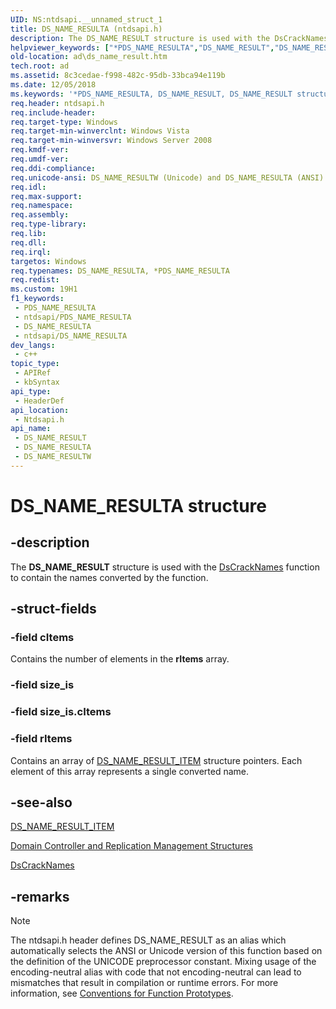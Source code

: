 ```yaml
---
UID: NS:ntdsapi.__unnamed_struct_1
title: DS_NAME_RESULTA (ntdsapi.h)
description: The DS_NAME_RESULT structure is used with the DsCrackNames function to contain the names converted by the function.
helpviewer_keywords: ["*PDS_NAME_RESULTA","DS_NAME_RESULT","DS_NAME_RESULT structure [Active Directory]","DS_NAME_RESULTA","DS_NAME_RESULTW","PDS_NAME_RESULT","PDS_NAME_RESULT structure pointer [Active Directory]","_glines_ds_name_result","ad.ds__name__result","ad.ds_name_result","ntdsapi/DS_NAME_RESULT","ntdsapi/DS_NAME_RESULTA","ntdsapi/DS_NAME_RESULTW","ntdsapi/PDS_NAME_RESULT"]
old-location: ad\ds_name_result.htm
tech.root: ad
ms.assetid: 8c3cedae-f998-482c-95db-33bca94e119b
ms.date: 12/05/2018
ms.keywords: '*PDS_NAME_RESULTA, DS_NAME_RESULT, DS_NAME_RESULT structure [Active Directory], DS_NAME_RESULTA, DS_NAME_RESULTW, PDS_NAME_RESULT, PDS_NAME_RESULT structure pointer [Active Directory], _glines_ds_name_result, ad.ds__name__result, ad.ds_name_result, ntdsapi/DS_NAME_RESULT, ntdsapi/DS_NAME_RESULTA, ntdsapi/DS_NAME_RESULTW, ntdsapi/PDS_NAME_RESULT'
req.header: ntdsapi.h
req.include-header: 
req.target-type: Windows
req.target-min-winverclnt: Windows Vista
req.target-min-winversvr: Windows Server 2008
req.kmdf-ver: 
req.umdf-ver: 
req.ddi-compliance: 
req.unicode-ansi: DS_NAME_RESULTW (Unicode) and DS_NAME_RESULTA (ANSI)
req.idl: 
req.max-support: 
req.namespace: 
req.assembly: 
req.type-library: 
req.lib: 
req.dll: 
req.irql: 
targetos: Windows
req.typenames: DS_NAME_RESULTA, *PDS_NAME_RESULTA
req.redist: 
ms.custom: 19H1
f1_keywords:
 - PDS_NAME_RESULTA
 - ntdsapi/PDS_NAME_RESULTA
 - DS_NAME_RESULTA
 - ntdsapi/DS_NAME_RESULTA
dev_langs:
 - c++
topic_type:
 - APIRef
 - kbSyntax
api_type:
 - HeaderDef
api_location:
 - Ntdsapi.h
api_name:
 - DS_NAME_RESULT
 - DS_NAME_RESULTA
 - DS_NAME_RESULTW
---
```


# DS_NAME_RESULTA structure


## -description

The <b>DS_NAME_RESULT</b> structure is used with the <a href="https://docs.microsoft.com/windows/desktop/api/ntdsapi/nf-ntdsapi-dscracknamesa">DsCrackNames</a> function to contain the  names converted by the function.

## -struct-fields

### -field cItems

Contains the number of elements in the <b>rItems</b> array.

### -field size_is

### -field size_is.cItems

### -field rItems

Contains an array of <a href="https://docs.microsoft.com/windows/desktop/api/ntdsapi/ns-ntdsapi-ds_name_result_itema">DS_NAME_RESULT_ITEM</a> structure pointers. Each element of this array represents a single converted name.

## -see-also

<a href="https://docs.microsoft.com/windows/desktop/api/ntdsapi/ns-ntdsapi-ds_name_result_itema">DS_NAME_RESULT_ITEM</a>



<a href="https://docs.microsoft.com/windows/desktop/AD/domain-controller-and-replication-management-structures">Domain Controller and Replication Management Structures</a>



<a href="https://docs.microsoft.com/windows/desktop/api/ntdsapi/nf-ntdsapi-dscracknamesa">DsCrackNames</a>

## -remarks

> [!NOTE]
> The ntdsapi.h header defines DS_NAME_RESULT as an alias which automatically selects the ANSI or Unicode version of this function based on the definition of the UNICODE preprocessor constant. Mixing usage of the encoding-neutral alias with code that not encoding-neutral can lead to mismatches that result in compilation or runtime errors. For more information, see [Conventions for Function Prototypes](/windows/win32/intl/conventions-for-function-prototypes).

